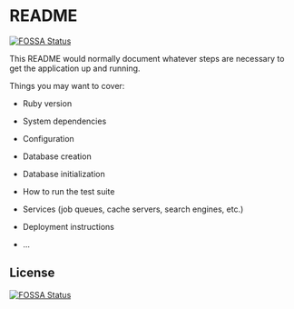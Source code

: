# README
[![FOSSA Status](https://app.fossa.io/api/projects/git%2Bgithub.com%2Fharikarajavaram%2FHealthDashboard.svg?type=shield)](https://app.fossa.io/projects/git%2Bgithub.com%2Fharikarajavaram%2FHealthDashboard?ref=badge_shield)


This README would normally document whatever steps are necessary to get the
application up and running.

Things you may want to cover:

* Ruby version

* System dependencies

* Configuration

* Database creation

* Database initialization

* How to run the test suite

* Services (job queues, cache servers, search engines, etc.)

* Deployment instructions

* ...


## License
[![FOSSA Status](https://app.fossa.io/api/projects/git%2Bgithub.com%2Fharikarajavaram%2FHealthDashboard.svg?type=large)](https://app.fossa.io/projects/git%2Bgithub.com%2Fharikarajavaram%2FHealthDashboard?ref=badge_large)